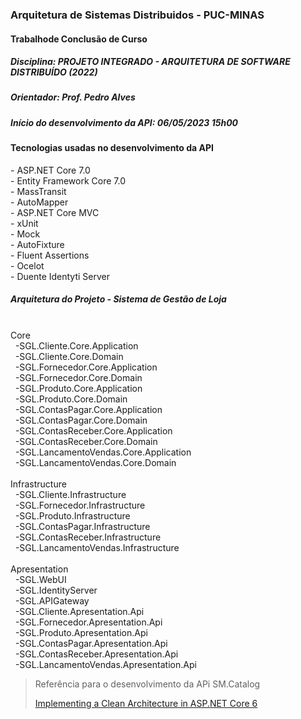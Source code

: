 ### Arquitetura de Sistemas Distribuidos - PUC-MINAS

#### Trabalhode Conclusão de Curso

##### Disciplina: PROJETO INTEGRADO - ARQUITETURA DE SOFTWARE DISTRIBUÍDO (2022)

##### Orientador: Prof. Pedro Alves

##### Início do desenvolvimento da API: 06/05/2023 15h00

#### Tecnologias usadas no desenvolvimento da API

-&nbsp;ASP.NET Core 7.0
<br/>-&nbsp;Entity Framework Core 7.0
<br/>-&nbsp;MassTransit
<br/>-&nbsp;AutoMapper
<br/>-&nbsp;ASP.NET Core MVC
<br/>-&nbsp;xUnit
<br/>-&nbsp;Mock
<br/>-&nbsp;AutoFixture
<br/>-&nbsp;Fluent Assertions
<br/>-&nbsp;Ocelot
<br/>-&nbsp;Duente Identyti Server

##### Arquitetura do Projeto - Sistema de Gestão de Loja

<br/>Core
<br/>&nbsp; -SGL.Cliente.Core.Application
<br/>&nbsp; -SGL.Cliente.Core.Domain
<br/>&nbsp; -SGL.Fornecedor.Core.Application
<br/>&nbsp; -SGL.Fornecedor.Core.Domain
<br/>&nbsp; -SGL.Produto.Core.Application
<br/>&nbsp; -SGL.Produto.Core.Domain
<br/>&nbsp; -SGL.ContasPagar.Core.Application
<br/>&nbsp; -SGL.ContasPagar.Core.Domain
<br/>&nbsp; -SGL.ContasReceber.Core.Application
<br/>&nbsp; -SGL.ContasReceber.Core.Domain
<br/>&nbsp; -SGL.LancamentoVendas.Core.Application
<br/>&nbsp; -SGL.LancamentoVendas.Core.Domain
<br/>
<br/>Infrastructure
<br/>&nbsp; -SGL.Cliente.Infrastructure
<br/>&nbsp; -SGL.Fornecedor.Infrastructure
<br/>&nbsp; -SGL.Produto.Infrastructure
<br/>&nbsp; -SGL.ContasPagar.Infrastructure
<br/>&nbsp; -SGL.ContasReceber.Infrastructure
<br/>&nbsp; -SGL.LancamentoVendas.Infrastructure
<br/>
<br/>Apresentation
<br/>&nbsp; -SGL.WebUI
<br/>&nbsp; -SGL.IdentityServer
<br/>&nbsp; -SGL.APIGateway
<br/>&nbsp; -SGL.Cliente.Apresentation.Api
<br/>&nbsp; -SGL.Fornecedor.Apresentation.Api
<br/>&nbsp; -SGL.Produto.Apresentation.Api
<br/>&nbsp; -SGL.ContasPagar.Apresentation.Api
<br/>&nbsp; -SGL.ContasReceber.Apresentation.Api
<br/>&nbsp; -SGL.LancamentoVendas.Apresentation.Api

<blockquote>
  <p>
    Referência para o desenvolvimento da APi SM.Catalog
  </p>
  <p>

[Implementing a Clean Architecture in ASP.NET Core 6](https://patelalpeshn.medium.com/implementing-a-clean-architecture-in-asp-net-core-6-985a31f717f5)

  </p>

</blockquote>

